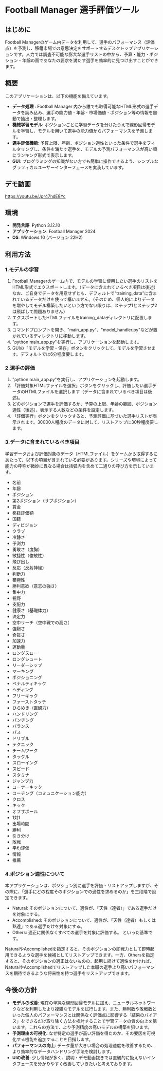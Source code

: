 # Football Manager 選手評価ツール

## はじめに
Football Managerのゲーム内データを利用して、選手のパフォーマンス（評価点）を予測し、移籍市場での意思決定をサポートするデスクトップアプリケーションです。人力では調査不可能な膨大な選手リストの中から、予算・能力・ポジション・年齢の面であなたの要求を満たす選手を効率的に見つけ出すことができます。

## 概要
このアプリケーションは、以下の機能を備えています。


* **データ処理** : Football Manager 内から誰でも取得可能なHTML形式の選手データを読み込み、選手の能力値・年齢・市場価値・ポジション等の情報を自動で抽出・整理します。
* **機械学習モデル**: ポジションごとに学習データを分けたうえで線形回帰モデルを学習し、モデルを用いて選手の能力値からパフォーマンスを予測します。
* **選手評価機能**: 予算上限、年齢、ポジション適性といった条件で選手をフィルタリングし、条件を満たす選手を、モデルの予測パフォーマンスが高い順にランキング形式で表示します。
* **GUI**: プログラミングの知識がない方でも簡単に操作できるよう、シンプルなグラフィカルユーザーインターフェースを実装しています。

## デモ動画
https://youtu.be/Jpr47hdE8Yc

## 環境
* **開発言語**: Python 3.12.10
* **アプリケーション**: Football Manager 2024
* **OS**: Windows 10 (バージョン 22H2)

## 利用方法
### 1.モデルの学習
1. Football Managerのゲーム内で、モデルの学習に使用したい選手のリストをHTML形式でエクスポートします。（データに含まれているべき項目は後述）なお、ご自身でデータを用意せずとも、デフォルトで"training_data"に含まれているデータだけを使って構いません。（そのため、個人的によりデータを増やしてモデル構築したいという方でない限りは、ステップ1とステップ2は飛ばして問題ありません）
2. エクスポートしたHTMLファイルをtraining_dataディレクトリに配置します。
3. コマンドプロンプトを開き、"main_app.py"、"model_handler.py"などが置かれているディレクトリに移動します。
4. "python main_app.py"を実行し、アプリケーションを起動します。
5. GUIの「モデルを学習・保存」ボタンをクリックして、モデルを学習させます。デフォルトでは6分程度要します。

### 2.選手の評価
1. "python main_app.py"を実行し、アプリケーションを起動します。
2. 「評価対象HTMLファイルを選択」ボタンをクリックし、評価したい選手データのHTMLファイルを選択します（データに含まれているべき項目は後述)。
3. どのポジションで選手を評価するか、予算の上限、年齢の範囲、ポジション適性（後述）、表示する人数などの条件を設定します。
4. 「評価実行」ボタンをクリックすると、予測評価に基づいた選手リストが表示されます。30000人程度のデータに対して、リストアップに30秒程度要します。

### 3.データに含まれているべき項目
学習データおよび評価対象のデータ（HTMLファイル）をゲームから取得するにあたって、以下の項目が含まれている必要があります。シリーズや環境によって能力の呼称が微妙に異なる場合は括弧内を含めて二通りの呼び方を示しています。
* 名前
* 年齢
* ポジション
* 第2ポジション（サブポジション）
* 賃金
* 移籍評価額
* 国籍
* ディビジョン
* クラブ
* 冷静さ
* 予測力
* 勇敢さ（度胸）
* 敏捷性（俊敏性）
* 飛び出し
* 反応（反射神経）
* 判断力
* 積極性
* 勝利意欲（意志の強さ）
* 集中力
* 視野
* 支配力
* 健康さ（基礎体力）
* 決定力
* 空中リーチ（空中戦での高さ）
* 強靭さ
* 奇抜さ
* 加速力
* 運動量
* ロングスロー
* ロングシュート
* リーダーシップ
* マーキング
* ポジショニング
* ペナルティキック
* ヘディング
* フリーキック
* ファーストタッチ
* ひらめき（直観力）
* ハンドリング
* パンチング
* バランス
* パス
* ドリブル
* テクニック
* チームワーク
* タックル
* スローイング
* スピード
* スタミナ
* ジャンプ力
* コーナーキック
* コーチング（コミュニケーション能力）
* クロス
* キック
* オフザボール
* 1対1
* 出場時間
* 勝利
* 引き分け
* 敗戦
* 平均評価
* 情報
* 推薦

### 4.ポジション適性について
本アプリケーションは、ポジション別に選手を評価・リストアップしますが、その際に、「選手にどの程度そのポジションでの適性を求めるのか」を三段階で設定できます。<br>
* Natural: そのポジションについて、適性が、「天性（達者）」である選手だけを対象にする。
* Accomplished: そのポジションについて、適性が、「天性（達者）もしくは熟達」である選手だけを対象にする。
* Others: 適正に関係なくすべての選手を対象に評価する。
といった基準です。<br>

NaturalやAccomplishedを指定すると、そのポジションの即戦力として即時起用できるような選手を候補としてリストアップできます。一方、Othersを指定すると、そのポジションの適正はないものの、起用し続けて適性を付ければ、NaturalやAccomplishedでリストアップした本職の選手より高いパフォーマンスを期待できるような将来性を持つ選手をリストアップできます。

## 今後の方針
* **モデルの改善**: 現在の単純な線形回帰モデルに加え、ニューラルネットワークなどを利用したより複雑なモデルを試行します。また、勝利数や敗戦数といった個人のパフォーマンスとは関係なく評価点に影響する「結果のバイアス」をできるだけ取り除く方法を検討することで学習データの質の向上を狙います。これらの方法で、より予測精度の高いモデルの構築を狙います。
* **予測理由の可視化**: なぜ特定の選手が高い評価を得たのか、その要因を可視化する機能を追加することを目指します。
* **パフォーマンスの向上**:  データ量が大きい場合の処理速度を改善するため、より効率的なデータハンドリング手法を検討します。
* **UIの改善**: 少し情報が多く、説明・デモ動画抜きでは直観的に扱えないインタフェースを分かりやすく改善していきたいと考えております。
